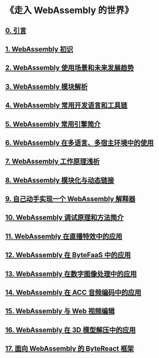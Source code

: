 # 《走入 WebAssembly 的世界》

## [0. 引言](https://juejin.cn/post/7212442380263243832)
## [1. WebAssembly 初识](https://juejin.cn/post/7212442380263292984)
## [2. WebAssembly 使用场景和未来发展趋势](https://juejin.cn/post/7212446354920030264)
## [3. WebAssembly 模块解析](https://juejin.cn/post/7212446354920079416)
## [4. WebAssembly 常用开发语言和工具链](https://juejin.cn/post/7212444005065326649)
## [5. WebAssembly 常用引擎简介](https://juejin.cn/post/7212444005065343033)
## [6. WebAssembly 在多语言、多宿主环境中的使用](https://juejin.cn/post/7212444005065375801)
## [7. WebAssembly 工作原理浅析 ](https://juejin.cn/post/7212446354920243256)
## [8. WebAssembly 模块化与动态链接](https://juejin.cn/post/7212444005065457721)
## [9. 自己动手实现一个 WebAssembly 解释器](https://juejin.cn/post/7212444005065506873)
## [10. WebAssembly 调试原理和方法简介 ](https://juejin.cn/post/7212442380263391288)
## [11. WebAssembly 在直播特效中的应用 ](https://juejin.cn/post/7212442380263424056)
## [12. WebAssembly 在 ByteFaaS 中的应用 ](https://juejin.cn/post/7212444005065556025)
## [13. WebAssembly 在数字图像处理中的应用 ](https://juejin.cn/post/7212446354920374328)
## [14. WebAssembly 在 ACC 音频编码中的应用 ](https://juejin.cn/post/7212446354920390712)
## [15. WebAssembly 与 Web 视频编辑 ](https://juejin.cn/post/7212442380263555128)
## [16. WebAssembly 在 3D 模型解压中的应用 ](https://juejin.cn/post/7212446354920423480)
## [17. 面向 WebAssembly 的 ByteReact 框架 ](https://juejin.cn/post/7212444005065621561)
